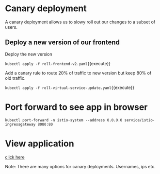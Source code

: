 # Canary deployment

A canary deployment allows us to slowy roll out our changes to a subset of users.

## Deploy a new version of our frontend

Deploy the new version

`kubectl apply -f roll-frontend-v2.yaml`{{execute}}

Add a canary rule to route 20% of traffic to new version but keep 80% of old traffic.

`kubectl apply -f roll-virtual-service-update.yaml`{{execute}}

# Port forward to see app in browser

`kubectl port-forward -n istio-system --address 0.0.0.0 service/istio-ingressgateway 8080:80`

# View application
[click here]({{TRAFFIC_HOST1_8080}})

Note: There are many options for canary deployments. Usernames, ips etc.
